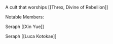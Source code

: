 A cult that worships [[Threx, Divine of Rebellion]]

Notable Members:

Seraph [[Xin Yue]]

Seraph [[Luca Kotokae]]